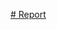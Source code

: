[# Report](https://docs.google.com/document/d/1LXe9NWKRyVxeUzZEXL1rC0rRnqrv2EKEnXbXWk-no1c/edit?usp=sharing)
